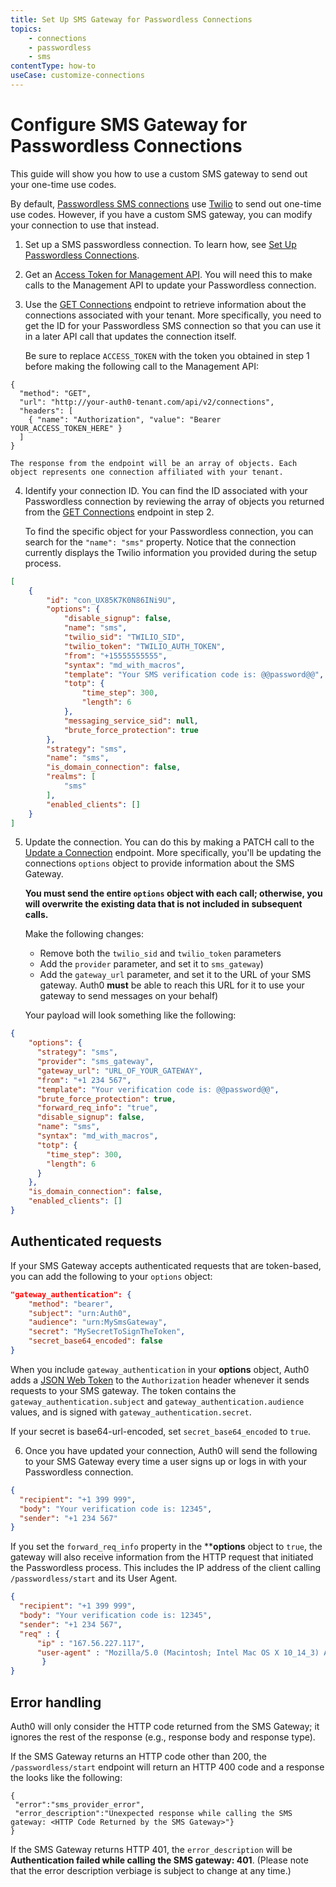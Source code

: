 ```yaml
---
title: Set Up SMS Gateway for Passwordless Connections
topics:
    - connections
    - passwordless
    - sms
contentType: how-to
useCase: customize-connections
---
```

# Configure SMS Gateway for Passwordless Connections

This guide will show you how to use a custom SMS gateway to send out your one-time use codes.

By default, [Passwordless SMS connections](/connections/passwordless#supported-authentication-methods) use [Twilio](https://www.twilio.com/) to send out one-time use codes. However, if you have a custom SMS gateway, you can modify your connection to use that instead.

1. Set up a SMS passwordless connection. To learn how, see [Set Up Passwordless Connections](/dashboard/guides/connections/set-up-connections-passwordless).

2. Get an [Access Token for Management API](/api/management/v2/tokens). You will need this to make calls to the Management API to update your Passwordless connection.

3. Use the [GET Connections](/api/management/v2#!/Connections/get_connections) endpoint to retrieve information about the connections associated with your tenant. More specifically, you need to get the ID for your Passwordless SMS connection so that you can use it in a later API call that updates the connection itself.

    Be sure to replace `ACCESS_TOKEN` with the token you obtained in step 1 before making the following call to the Management API:
    
```har
{
  "method": "GET",
  "url": "http://your-auth0-tenant.com/api/v2/connections",
  "headers": [
    { "name": "Authorization", "value": "Bearer YOUR_ACCESS_TOKEN_HERE" }
  ]
}
```
    
    The response from the endpoint will be an array of objects. Each object represents one connection affiliated with your tenant.
    
4. Identify your connection ID. You can find the ID associated with your Passwordless connection by reviewing the array of objects you returned from the [GET Connections](/api/management/v2#!/Connections/get_connections) endpoint in step 2.

    To find the specific object for your Passwordless connection, you can search for the `"name": "sms"` property. Notice that the connection currently displays the Twilio information you provided during the setup process.

```json
[
    {
        "id": "con_UX85K7K0N86INi9U",
        "options": {
            "disable_signup": false,
            "name": "sms",
            "twilio_sid": "TWILIO_SID",
            "twilio_token": "TWILIO_AUTH_TOKEN",
            "from": "+15555555555",
            "syntax": "md_with_macros",
            "template": "Your SMS verification code is: @@password@@",
            "totp": {
                "time_step": 300,
                "length": 6
            },
            "messaging_service_sid": null,
            "brute_force_protection": true
        },
        "strategy": "sms",
        "name": "sms",
        "is_domain_connection": false,
        "realms": [
            "sms"
        ],
        "enabled_clients": []
    }
]
```

5. Update the connection. You can do this by making a PATCH call to the [Update a Connection](/api/management/v2#!/Connections/patch_connections_by_id) endpoint. More specifically, you'll be updating the connections `options` object to provide information about the SMS Gateway.

    **You must send the entire `options` object with each call; otherwise, you will overwrite the existing data that is not included in subsequent calls.**

    Make the following changes: 

    * Remove both the `twilio_sid` and `twilio_token` parameters
    * Add the `provider` parameter, and set it to `sms_gateway`)
    * Add the `gateway_url` parameter, and set it to the URL of your SMS gateway. Auth0 **must** be able to reach this URL for it to use your gateway to send messages on your behalf)

    Your payload will look something like the following:

```json
{
    "options": {
      "strategy": "sms",
      "provider": "sms_gateway",
      "gateway_url": "URL_OF_YOUR_GATEWAY",
      "from": "+1 234 567",
      "template": "Your verification code is: @@password@@",
      "brute_force_protection": true,
      "forward_req_info": "true",
      "disable_signup": false,
      "name": "sms",
      "syntax": "md_with_macros",
      "totp": {
        "time_step": 300,
        "length": 6
      }
    },
    "is_domain_connection": false,
    "enabled_clients": []
}
```

## Authenticated requests

If your SMS Gateway accepts authenticated requests that are token-based, you can add the following to your `options` object:

```json
"gateway_authentication": {
    "method": "bearer",
    "subject": "urn:Auth0",
    "audience": "urn:MySmsGateway",
    "secret": "MySecretToSignTheToken",
    "secret_base64_encoded": false
}
```

When you include `gateway_authentication` in your **options** object, Auth0 adds a [JSON Web Token](/jwt) to the `Authorization` header whenever it sends requests to your SMS gateway. The token contains the `gateway_authentication.subject` and `gateway_authentication.audience` values, and is signed with `gateway_authentication.secret`.

If your secret is base64-url-encoded, set `secret_base64_encoded` to `true`.

6. Once you have updated your connection, Auth0 will send the following to your SMS Gateway every time a user signs up or logs in with your Passwordless connection.

```json
{
  "recipient": "+1 399 999",
  "body": "Your verification code is: 12345",
  "sender": "+1 234 567"
}
```

If you set the `forward_req_info` property in the ****options** object to `true`, the gateway will also receive information from the HTTP request that initiated the Passwordless process. This includes the IP address of the client calling `/passwordless/start` and its User Agent.

```json
{
  "recipient": "+1 399 999",
  "body": "Your verification code is: 12345",
  "sender": "+1 234 567",
  "req" : { 
      "ip" : "167.56.227.117",
      "user-agent" : "Mozilla/5.0 (Macintosh; Intel Mac OS X 10_14_3) AppleWebKit/537.36 (KHTML, like Gecko) Chrome/72.0.3626.109 Safari/537.36"
       }
}
```

## Error handling

Auth0 will only consider the HTTP code returned from the SMS Gateway; it ignores the rest of the response (e.g., response body and response type).

If the SMS Gateway returns an HTTP code other than 200, the `/passwordless/start` endpoint will return an HTTP 400 code and a response the looks like the following:

```
{
 "error":"sms_provider_error",
 "error_description":"Unexpected response while calling the SMS gateway: <HTTP Code Returned by the SMS Gateway>"}
}
```

If the SMS Gateway returns HTTP 401, the `error_description` will be **Authentication failed while calling the SMS gateway: 401**. (Please note that the error description verbiage is subject to change at any time.)